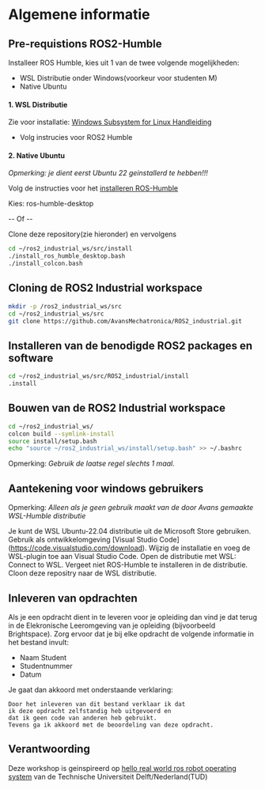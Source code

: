 # Algemene informatie

## Pre-requistions ROS2-Humble
Installeer ROS Humble, kies uit 1 van de twee volgende mogelijkheden:
* WSL Distributie onder Windows(voorkeur voor studenten M)
* Native Ubuntu
#### 1. WSL Distributie
Zie voor installatie: [Windows Subsystem for Linux Handleiding](https://avansmechatronica.github.io/WindowsSubsystemForLinuxHandleiding/)
* Volg instrucies voor ROS2 Humble


#### 2. Native Ubuntu
*Opmerking: je dient eerst Ubuntu 22 geinstallerd te hebben!!!*

Volg de instructies voor het [installeren ROS-Humble](https://docs.ros.org/en/humble/Installation/Ubuntu-Install-Debs.html)

Kies: ros-humble-desktop

-- Of --

Clone deze repository(zie hieronder) en vervolgens
```bash
cd ~/ros2_industrial_ws/src/install
./install_ros_humble_desktop.bash
./install_colcon.bash
```


## Cloning de ROS2 Industrial workspace
```bash
mkdir -p /ros2_industrial_ws/src
cd ~/ros2_industrial_ws/src
git clone https://github.com/AvansMechatronica/ROS2_industrial.git
```

## Installeren van de benodigde ROS2 packages en software
```bash
cd ~/ros2_industrial_ws/src/ROS2_industrial/install
.install
```

## Bouwen van de ROS2 Industrial workspace
```bash
cd ~/ros2_industrial_ws/
colcon build --symlink-install
source install/setup.bash
echo "source ~/ros2_industrial_ws/install/setup.bash" >> ~/.bashrc
```
Opmerking: *Gebruik de laatse regel slechts 1 maal.*

## Aantekening voor windows gebruikers
Opmerking: *Alleen als je geen gebruik maakt van de door Avans gemaakte WSL-Humble distributie*

Je kunt de WSL Ubuntu-22.04 distributie uit de Microsoft Store gebruiken. Gebruik als ontwikkelomgeving [Visual Studio Code] (https://code.visualstudio.com/download). Wijzig de installatie en voeg de WSL-plugin toe aan Visual Studio Code. Open de distributie met <F1>WSL: Connect to WSL. Vergeet niet ROS-Humble te installeren in de distributie. Cloon deze repositry naar de WSL distributie.

## Inleveren van opdrachten
Als je een opdracht dient in te leveren voor je opleiding dan vind je dat terug in de Elekronische Leeromgeving van je opleiding (bijvoorbeeld Brightspace). Zorg ervoor dat je bij elke opdracht de volgende informatie in het bestand invult:
* Naam Student
* Studentnummer
* Datum

Je gaat dan akkoord met onderstaande verklaring:
~~~
Door het inleveren van dit bestand verklaar ik dat 
ik deze opdracht zelfstandig heb uitgevoerd en
dat ik geen code van anderen heb gebruikt.
Tevens ga ik akkoord met de beoordeling van deze opdracht.
~~~


## Verantwoording

Deze workshop is geinspireerd op [hello real world ros robot operating system](https://ocw.tudelft.nl/courses/hello-real-world-ros-robot-operating-system/) van de Technische Universiteit Delft/Nederland(TUD)

